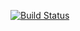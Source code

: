 [![Build Status](https://travis-ci.org/RuslanUzdenov/Sort_file.svg?branch=master)](https://travis-ci.org/RuslanUzdenov/Sort_file)
